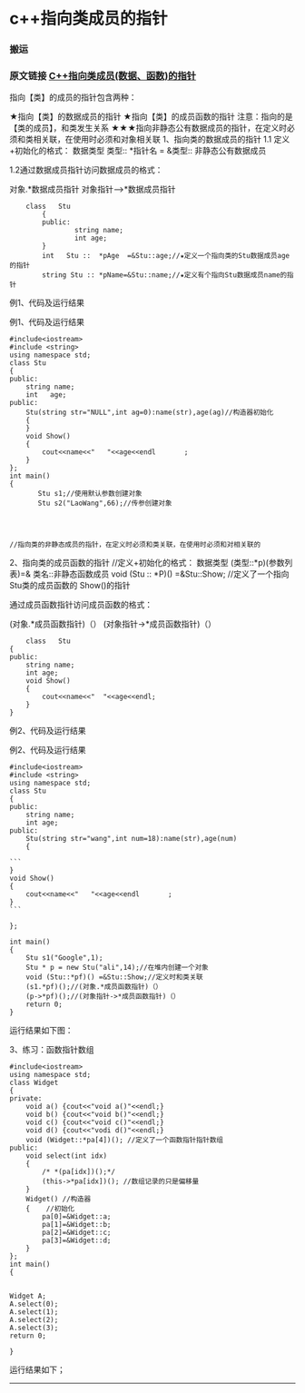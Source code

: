 # c++指向类成员的指针

### 搬运

### 原文链接 [C++指向类成员(数据、函数)的指针](https://blog.csdn.net/u013521296/article/details/77431105)



指向【类】的成员的指针包含两种：

★指向【类】的数据成员的指针
★指向【类】的成员函数的指针 
注意：指向的是【类的成员】，和类发生关系 
★★★指向非静态公有数据成员的指针，在定义时必须和类相关联，在使用时必须和对象相关联
1、指向类的数据成员的指针
1.1 定义+初始化的格式： 
数据类型 类型:: *指针名 = &类型:: 非静态公有数据成员 

1.2通过数据成员指针访问数据成员的格式：

对象.*数据成员指针
对象指针—>*数据成员指针

```
    class   Stu
        {
        public:
                string name;
                int age;
        } 
        int   Stu ::  *pAge  =&Stu::age;//★定义一个指向类的Stu数据成员age的指针
        string Stu :: *pName=&Stu::name;//★定义有个指向Stu数据成员name的指针
```


例1、代码及运行结果


例1、代码及运行结果

```
#include<iostream>
#include <string>
using namespace std;
class Stu
{
public:
​    string name;
​    int   age;
public:
​    Stu(string str="NULL",int ag=0):name(str),age(ag)//构造器初始化
​    {
​    }
​    void Show()
​    {
​        cout<<name<<"   "<<age<<endl       ;
​    }
};
int main()
{
​       Stu s1;//使用默认参数创建对象
​       Stu s2("LaoWang",66);//传参创建对象




//指向类的非静态成员的指针，在定义时必须和类关联，在使用时必须和对相关联的 
```


2、指向类的成员函数的指针
//定义+初始化的格式： 
数据类型 (类型::*p)(参数列表)=& 类名::非静态函数成员 
void (Stu :: *P)() =&Stu::Show; //定义了一个指向Stu类的成员函数的 
Show()的指针

通过成员函数指针访问成员函数的格式：

(对象.*成员函数指针)（）
(对象指针->*成员函数指针)（）

```
    class   Stu
{
public:
    string name;
    int age;
    void Show()
    {
        cout<<name<<"  "<<age<<endl; 
    }
} 
```

例2、代码及运行结果

例2、代码及运行结果

```
#include<iostream>
#include <string>
using namespace std;
class Stu
{
public:
​    string name;
​    int age;
public:
​    Stu(string str="wang",int num=18):name(str),age(num)
​    {

​```
}
void Show()
{
    cout<<name<<"   "<<age<<endl       ;
}
​```

};

int main()
{
​    Stu s1("Google",1);
​    Stu * p = new Stu("ali",14);//在堆内创建一个对象
​    void (Stu::*pf)() =&Stu::Show;//定义时和类关联
​    (s1.*pf)();//(对象.*成员函数指针)（）
​    (p->*pf)();//(对象指针->*成员函数指针)（）
​    return 0;
}
```

运行结果如下图： 

3、练习：函数指针数组

```
#include<iostream>
using namespace std;
class Widget
{
private:
    void a() {cout<<"void a()"<<endl;}
    void b() {cout<<"void b()"<<endl;}
    void c() {cout<<"void c()"<<endl;}
    void d() {cout<<"vodi d()"<<endl;}
    void (Widget::*pa[4])(); //定义了一个函数指针指针数组
public:
    void select(int idx)
    {
        /* *(pa[idx])();*/
        (this->*pa[idx])(); //数组记录的只是偏移量
    }
    Widget() //构造器
    {    //初始化 
        pa[0]=&Widget::a;
        pa[1]=&Widget::b;
        pa[2]=&Widget::c;
        pa[3]=&Widget::d;
    }
};
int main()
{


Widget A;
A.select(0);
A.select(1);
A.select(2);
A.select(3);
return 0;

}
```

运行结果如下； 

---------------------
